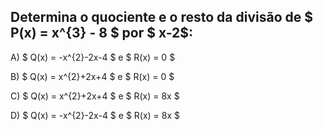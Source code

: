 ## Determina o quociente e o resto da divisão de $ P(x) = x^{3} - 8  $ por $ x-2$: 

A) $ Q(x) = -x^{2}-2x-4 $ e $ R(x) = 0 $

B) $ Q(x) = x^{2}+2x+4 $ e $ R(x) = 0 $ 

C) $ Q(x) = x^{2}+2x+4 $ e $ R(x) = 8x $

D) $ Q(x) = -x^{2}-2x-4 $ e $ R(x) = 8x  $



